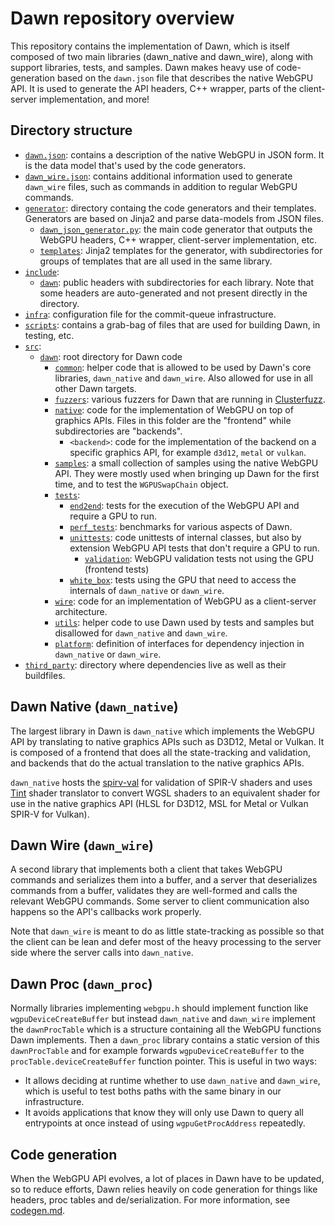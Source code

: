# Dawn repository overview

This repository contains the implementation of Dawn, which is itself composed of two main libraries (dawn_native and dawn_wire), along with support libraries, tests, and samples. Dawn makes heavy use of code-generation based on the `dawn.json` file that describes the native WebGPU API. It is used to generate the API headers, C++ wrapper, parts of the client-server implementation, and more!

## Directory structure

- [`dawn.json`](../../dawn.json): contains a description of the native WebGPU in JSON form. It is the data model that's used by the code generators.
- [`dawn_wire.json`](../../dawn_wire.json): contains additional information used to generate `dawn_wire` files, such as commands in addition to regular WebGPU commands.
- [`generator`](../../generator): directory containg the code generators and their templates. Generators are based on Jinja2 and parse data-models from JSON files.
    - [`dawn_json_generator.py`](../../generator/dawn_json_generator.py): the main code generator that outputs the WebGPU headers, C++ wrapper, client-server implementation, etc.
    - [`templates`](../../generator/templates): Jinja2 templates for the generator, with subdirectories for groups of templates that are all used in the same library.
- [`include`](../../include):
    - [`dawn`](../../include/dawn): public headers with subdirectories for each library. Note that some headers are auto-generated and not present directly in the directory.
- [`infra`](../../infra): configuration file for the commit-queue infrastructure.
- [`scripts`](../../scripts): contains a grab-bag of files that are used for building Dawn, in testing, etc.
- [`src`](../../src):
  - [`dawn`](../../src/dawn): root directory for Dawn code
      - [`common`](../../src/dawn/common): helper code that is allowed to be used by Dawn's core libraries, `dawn_native` and `dawn_wire`. Also allowed for use in all other Dawn targets.
      - [`fuzzers`](../../src/dawn/fuzzers): various fuzzers for Dawn that are running in [Clusterfuzz](https://google.github.io/clusterfuzz/).
      - [`native`](../../src/dawn/native): code for the implementation of WebGPU on top of graphics APIs. Files in this folder are the "frontend" while subdirectories are "backends".
         - `<backend>`: code for the implementation of the backend on a specific graphics API, for example `d3d12`, `metal` or `vulkan`.
      - [`samples`](../../src/dawn/samples): a small collection of samples using the native WebGPU API. They were mostly used when bringing up Dawn for the first time, and to test the `WGPUSwapChain` object.
      - [`tests`](../../src/dawn/tests):
        - [`end2end`](../../src/dawn/tests/end2end): tests for the execution of the WebGPU API and require a GPU to run.
        - [`perf_tests`](../../src/dawn/tests/perf_tests): benchmarks for various aspects of Dawn.
        - [`unittests`](../../src/dawn/tests/unittests): code unittests of internal classes, but also by extension WebGPU API tests that don't require a GPU to run.
          - [`validation`](../../src/dawn/tests/unittests/validation): WebGPU validation tests not using the GPU (frontend tests)
        - [`white_box`](../../src/dawn/tests/white_box): tests using the GPU that need to access the internals of `dawn_native` or `dawn_wire`.
      - [`wire`](../../src/dawn/wire): code for an implementation of WebGPU as a client-server architecture.
      - [`utils`](../../src/dawn/utils): helper code to use Dawn used by tests and samples but disallowed for `dawn_native` and `dawn_wire`.
      - [`platform`](../../src/dawn/platform): definition of interfaces for dependency injection in `dawn_native` or `dawn_wire`.
- [`third_party`](../../third_party): directory where dependencies live as well as their buildfiles.

## Dawn Native (`dawn_native`)

The largest library in Dawn is `dawn_native` which implements the WebGPU API by translating to native graphics APIs such as D3D12, Metal or Vulkan. It is composed of a frontend that does all the state-tracking and validation, and backends that do the actual translation to the native graphics APIs.

`dawn_native` hosts the [spirv-val](https://github.com/KhronosGroup/SPIRV-Tools) for validation of SPIR-V shaders and uses [Tint](https://dawn.googlesource.com/tint/) shader translator to convert WGSL shaders to an equivalent shader for use in the native graphics API (HLSL for D3D12, MSL for Metal or Vulkan SPIR-V for Vulkan).

## Dawn Wire (`dawn_wire`)

A second library that implements both a client that takes WebGPU commands and serializes them into a buffer, and a server that deserializes commands from a buffer, validates they are well-formed and calls the relevant WebGPU commands. Some server to client communication also happens so the API's callbacks work properly.

Note that `dawn_wire` is meant to do as little state-tracking as possible so that the client can be lean and defer most of the heavy processing to the server side where the server calls into `dawn_native`.

## Dawn Proc (`dawn_proc`)

Normally libraries implementing `webgpu.h` should implement function like `wgpuDeviceCreateBuffer` but instead `dawn_native` and `dawn_wire` implement the `dawnProcTable` which is a structure containing all the WebGPU functions Dawn implements. Then a `dawn_proc` library contains a static version of this `dawnProcTable` and for example forwards `wgpuDeviceCreateBuffer` to the `procTable.deviceCreateBuffer` function pointer. This is useful in two ways:

 - It allows deciding at runtime whether to use `dawn_native` and `dawn_wire`, which is useful to test boths paths with the same binary in our infrastructure.
 - It avoids applications that know they will only use Dawn to query all entrypoints at once instead of using `wgpuGetProcAddress` repeatedly.

## Code generation

When the WebGPU API evolves, a lot of places in Dawn have to be updated, so to reduce efforts, Dawn relies heavily on code generation for things like headers, proc tables and de/serialization. For more information, see [codegen.md](codegen.md).
